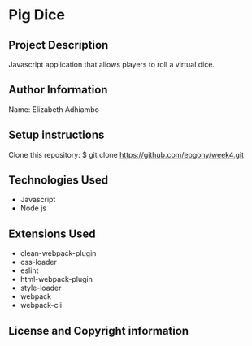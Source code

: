 # Pig Dice

## Project Description

Javascript application that allows players to roll a virtual dice. 


## Author Information

Name: Elizabeth Adhiambo

## Setup instructions

Clone this repository: $ git clone https://github.com/eogony/week4.git 

## Technologies Used

  - Javascript
  - Node js

## Extensions Used

  - clean-webpack-plugin
  - css-loader
  - eslint
  - html-webpack-plugin
  - style-loader
  - webpack
  - webpack-cli

## License and Copyright information
